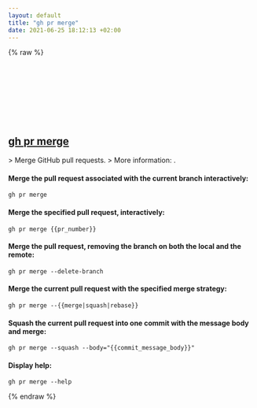 ```yaml
---
layout: default
title: "gh pr merge"
date: 2021-06-25 18:12:13 +02:00
---
```

{% raw %}
<h2 id="gh-pr-merge">
  <a href="/en/common/gh-pr-merge.html">gh pr merge</a> <a href="#gh-pr-merge"><svg class="icon">
    <use href="/assets/images/unicode_sprite.svg#link" />
  </svg></a>
</h2>
> Merge GitHub pull requests.
> More information: <https://cli.github.com/manual/gh_pr_merge>.

#### Merge the pull request associated with the current branch interactively:
```shell
gh pr merge
```
#### Merge the specified pull request, interactively:
```shell
gh pr merge {{pr_number}}
```
#### Merge the pull request, removing the branch on both the local and the remote:
```shell
gh pr merge --delete-branch
```
#### Merge the current pull request with the specified merge strategy:
```shell
gh pr merge --{{merge|squash|rebase}}
```
#### Squash the current pull request into one commit with the message body and merge:
```shell
gh pr merge --squash --body="{{commit_message_body}}"
```
#### Display help:
```shell
gh pr merge --help
```
{% endraw %}